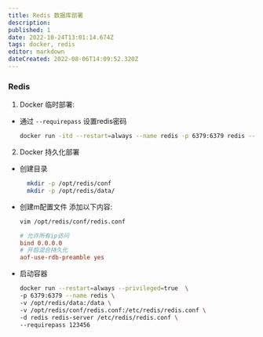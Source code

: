 ```yaml
---
title: Redis 数据库部署
description: 
published: 1
date: 2022-10-24T13:01:14.674Z
tags: docker, redis
editor: markdown
dateCreated: 2022-08-06T14:09:52.320Z
---
```


### Redis
1. Docker 临时部署: 
* 通过 `--requirepass` 设置redis密码
  ```bash
  docker run -itd --restart=always --name redis -p 6379:6379 redis --requirepass 123456
  ```
  
2. Docker 持久化部署
* 创建目录
  ```bash
    mkdir -p /opt/redis/conf
    mkdir -p /opt/redis/data/
  ```
* 创建m配置文件 添加以下内容:
    ```bash
    vim /opt/redis/conf/redis.conf 
    ```
    ```ini
    # 允许所有ip访问
    bind 0.0.0.0
    # 开启混合持久化
    aof-use-rdb-preamble yes
    ```

* 启动容器
    ```bash
    docker run --restart=always --privileged=true  \
    -p 6379:6379 --name redis \
    -v /opt/redis/data:/data \
    -v /opt/redis/conf/redis.conf:/etc/redis/redis.conf \
    -d redis redis-server /etc/redis/redis.conf \
    --requirepass 123456 
    ```


